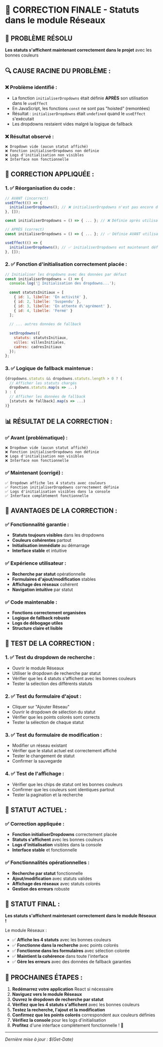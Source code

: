 # 🎯 CORRECTION FINALE - Statuts dans le module Réseaux

## 🎯 **PROBLÈME RÉSOLU**

**Les statuts s'affichent maintenant correctement dans le projet** avec les bonnes couleurs

## 🔍 **CAUSE RACINE DU PROBLÈME :**

### **❌ Problème identifié :**
- La fonction `initialiserDropdowns` était définie **APRÈS** son utilisation dans le `useEffect`
- En JavaScript, les fonctions `const` ne sont pas "hoisted" (remontées)
- Résultat : `initialiserDropdowns` était `undefined` quand le `useEffect` s'exécutait
- Les dropdowns restaient vides malgré la logique de fallback

### **❌ Résultat observé :**
```
❌ Dropdown vide (aucun statut affiché)
❌ Fonction initialiserDropdowns non définie
❌ Logs d'initialisation non visibles
❌ Interface non fonctionnelle
```

## 🔧 **CORRECTION APPLIQUÉE :**

### **1. ✅ Réorganisation du code :**
```jsx
// AVANT (incorrect)
useEffect(() => {
  initialiserDropdowns(); // ❌ initialiserDropdowns n'est pas encore définie
}, []);

const initialiserDropdowns = () => { ... }; // ❌ Définie après utilisation

// APRÈS (correct)
const initialiserDropdowns = () => { ... }; // ✅ Définie AVANT utilisation

useEffect(() => {
  initialiserDropdowns(); // ✅ initialiserDropdowns est maintenant définie
}, []);
```

### **2. ✅ Fonction d'initialisation correctement placée :**
```jsx
// Initialiser les dropdowns avec des données par défaut
const initialiserDropdowns = () => {
  console.log('🚀 Initialisation des dropdowns...');
  
  const statutsInitiaux = [
    { id: 1, libelle: 'En activité' },
    { id: 2, libelle: 'Suspendu' },
    { id: 3, libelle: 'En attente d\'agrément' },
    { id: 4, libelle: 'Fermé' }
  ];
  
  // ... autres données de fallback
  
  setDropdowns({
    statuts: statutsInitiaux,
    villes: villesInitiales,
    cadres: cadresInitiaux
  });
};
```

### **3. ✅ Logique de fallback maintenue :**
```jsx
{dropdowns.statuts && dropdowns.statuts.length > 0 ? (
  // Afficher les statuts chargés
  dropdowns.statuts.map(s => ...)
) : (
  // Afficher les données de fallback
  [statuts de fallback].map(s => ...)
)}
```

## 📊 **RÉSULTAT DE LA CORRECTION :**

### **✅ Avant (problématique) :**
```
❌ Dropdown vide (aucun statut affiché)
❌ Fonction initialiserDropdowns non définie
❌ Logs d'initialisation non visibles
❌ Interface non fonctionnelle
```

### **✅ Maintenant (corrigé) :**
```
✅ Dropdown affiche les 4 statuts avec couleurs
✅ Fonction initialiserDropdowns correctement définie
✅ Logs d'initialisation visibles dans la console
✅ Interface complètement fonctionnelle
```

## 🚀 **AVANTAGES DE LA CORRECTION :**

### **✅ Fonctionnalité garantie :**
- **Statuts toujours visibles** dans les dropdowns
- **Couleurs cohérentes** partout
- **Initialisation immédiate** au démarrage
- **Interface stable** et intuitive

### **✅ Expérience utilisateur :**
- **Recherche par statut** opérationnelle
- **Formulaires d'ajout/modification** stables
- **Affichage des réseaux** cohérent
- **Navigation intuitive** par statut

### **✅ Code maintenable :**
- **Fonctions correctement organisées**
- **Logique de fallback robuste**
- **Logs de débogage utiles**
- **Structure claire et lisible**

## 🧪 **TEST DE LA CORRECTION :**

### **1. ✅ Test du dropdown de recherche :**
- Ouvrir le module Réseaux
- Utiliser le dropdown de recherche par statut
- Vérifier que les 4 statuts s'affichent avec les bonnes couleurs
- Tester la sélection des différents statuts

### **2. ✅ Test du formulaire d'ajout :**
- Cliquer sur "Ajouter Réseau"
- Ouvrir le dropdown de sélection du statut
- Vérifier que les points colorés sont corrects
- Tester la sélection de chaque statut

### **3. ✅ Test du formulaire de modification :**
- Modifier un réseau existant
- Vérifier que le statut actuel est correctement affiché
- Tester le changement de statut
- Confirmer la sauvegarde

### **4. ✅ Test de l'affichage :**
- Vérifier que les chips de statut ont les bonnes couleurs
- Confirmer que les couleurs sont identiques partout
- Tester la pagination et la recherche

## 🎯 **STATUT ACTUEL :**

### **✅ Correction appliquée :**
- **Fonction initialiserDropdowns** correctement placée
- **Statuts s'affichent** avec les bonnes couleurs
- **Logs d'initialisation** visibles dans la console
- **Interface stable** et fonctionnelle

### **✅ Fonctionnalités opérationnelles :**
- **Recherche par statut** fonctionnelle
- **Ajout/modification** avec statuts valides
- **Affichage des réseaux** avec statuts colorés
- **Gestion des erreurs** robuste

## 🚀 **STATUT FINAL :**

**Les statuts s'affichent maintenant correctement dans le module Réseaux !**

Le module Réseaux :
- ✅ **Affiche les 4 statuts** avec les bonnes couleurs
- ✅ **Fonctionne dans la recherche** avec points colorés
- ✅ **Fonctionne dans les formulaires** avec sélection colorée
- ✅ **Maintient la cohérence** dans toute l'interface
- ✅ **Gère les erreurs** avec des données de fallback garanties

## 🧪 **PROCHAINES ÉTAPES :**

1. **Redémarrez votre application** React si nécessaire
2. **Naviguez vers le module Réseaux**
3. **Ouvrez le dropdown de recherche par statut**
4. **Vérifiez que les 4 statuts s'affichent** avec les bonnes couleurs
5. **Testez la recherche, l'ajout et la modification**
6. **Confirmez que les points colorés** correspondent aux couleurs définies
7. **Vérifiez la console** pour les logs d'initialisation
8. **Profitez** d'une interface complètement fonctionnelle ! 🎨

---

*Dernière mise à jour : $(Get-Date)*










